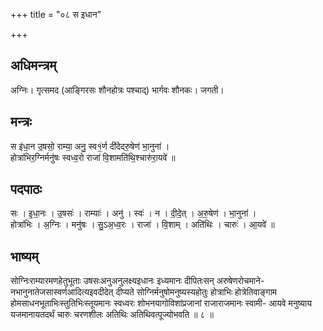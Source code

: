 +++
title = "०८ स इधान"

+++
## अधिमन्त्रम्
अग्निः। गृत्समद (आङ्गिरसः शौनहोत्रः पश्चाद्) भार्गवः शौनकः। जगती।

## मन्त्रः
स इ॑धा॒न उ॒षसो॒ राम्या॒ अनु॒ स्व१॒॑र्ण दी॑देदरु॒षेण॑ भा॒नुना॑ ।  
होत्रा॑भिर॒ग्निर्मनु॑षः स्वध्व॒रो राजा॑ वि॒शामति॑थि॒श्चारु॑रा॒यवे॑ ॥

## पदपाठः
सः । इ॒धा॒नः । उ॒षसः॑ । राम्याः॑ । अनु॑ । स्वः॑ । न । दी॒दे॒त् । अ॒रु॒षेण॑ । भा॒नुना॑ ।  
होत्रा॑भिः । अ॒ग्निः । मनु॑षः । सु॒ऽअ॒ध्व॒रः । राजा॑ । वि॒शाम् । अति॑थिः । चारुः॑ । आ॒यवे॑ ॥

## भाष्यम्
सोग्निःराम्यारमणहेतुभूताः उषसःअनुअनुलक्ष्यइधानः इध्यमानः दीपितःसन् अरुषेणरोचमाने- नभानुनातेजसास्वर्णआदित्यइवदीदेत् दीप्यते सोग्निर्मनुषोमनुष्यस्यहोतुः होत्राभिः होत्रेतिवाङ्गाम होमसाधनभूताभिःस्तुतिभिःस्तूयमानः स्वध्वरः शोभनयागोविशांप्रजानां राजाराजमानः स्वामी- आयवे मनुष्याय यजमानायतदर्थं चारुः चरणशीलः अतिथिः अतिथिवत्पूज्योभवति ॥ ८ ॥